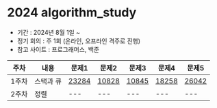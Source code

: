 # 2024 algorithm_study

- 기간 : 2024년 8월 1일 ~   
- 정기 회의 : 주 1회 (온라인, 오프라인 격주로 진행)   
- 참고 사이트 : 프로그래머스, 백준

  
|주차|내용|문제1|문제2|문제3|문제4|문제5|
|------|---|---|---|---|---|---|
|1주차|스택과 큐|[23284](https://www.acmicpc.net/problem/23284)|[10828](https://www.acmicpc.net/problem/10828)|[10845](https://www.acmicpc.net/problem/10845)|[18258](https://www.acmicpc.net/problem/18258)|[26042](https://www.acmicpc.net/problem/26042)|
|2주차|정렬|---|---|---|---|---|

